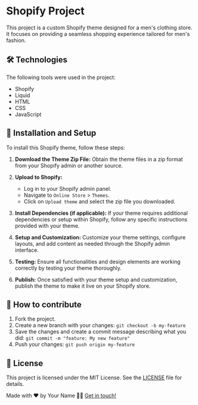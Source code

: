 # Shopify Project

This project is a custom Shopify theme designed for a men's clothing store. It focuses on providing a seamless shopping experience tailored for men's fashion.

## 🛠 Technologies

The following tools were used in the project:

- Shopify
- Liquid
- HTML
- CSS
- JavaScript

## 🚀 Installation and Setup

To install this Shopify theme, follow these steps:

1. **Download the Theme Zip File:** Obtain the theme files in a zip format from your Shopify admin or another source.

2. **Upload to Shopify:**

   - Log in to your Shopify admin panel.
   - Navigate to `Online Store` > `Themes`.
   - Click on `Upload theme` and select the zip file you downloaded.

3. **Install Dependencies (if applicable):** If your theme requires additional dependencies or setup within Shopify, follow any specific instructions provided with your theme.

4. **Setup and Customization:** Customize your theme settings, configure layouts, and add content as needed through the Shopify admin interface.

5. **Testing:** Ensure all functionalities and design elements are working correctly by testing your theme thoroughly.

6. **Publish:** Once satisfied with your theme setup and customization, publish the theme to make it live on your Shopify store.

## 🤔 How to contribute

1. Fork the project.
2. Create a new branch with your changes: `git checkout -b my-feature`
3. Save the changes and create a commit message describing what you did: `git commit -m "feature: My new feature"`
4. Push your changes: `git push origin my-feature`

## 📝 License

This project is licensed under the MIT License. See the [LICENSE](link-to-your-license-file) file for details.

Made with ❤️ by Your Name 👋🏽 [Get in touch!](link-to-your-linkedin-or-other-contact)
